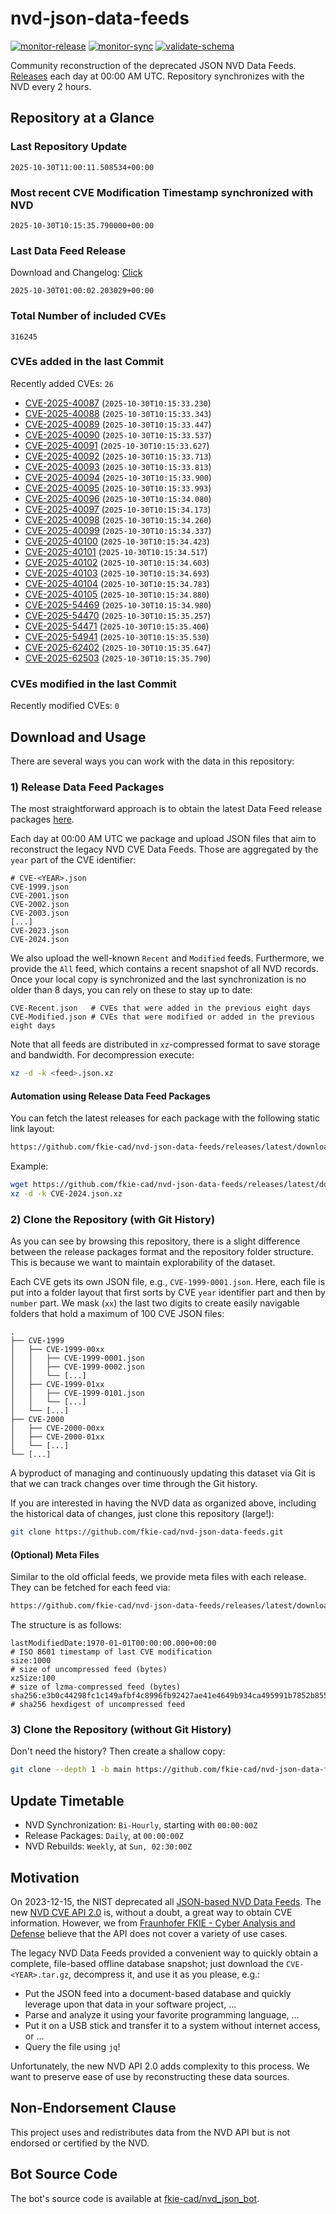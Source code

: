 # nvd-json-data-feeds

[![monitor-release](https://github.com/fkie-cad/nvd-json-data-feeds/actions/workflows/monitor_release.yml/badge.svg)](https://github.com/fkie-cad/nvd-json-data-feeds/actions/workflows/monitor_release.yml)
[![monitor-sync](https://github.com/fkie-cad/nvd-json-data-feeds/actions/workflows/monitor_sync.yml/badge.svg)](https://github.com/fkie-cad/nvd-json-data-feeds/actions/workflows/monitor_sync.yml)
[![validate-schema](https://github.com/fkie-cad/nvd-json-data-feeds/actions/workflows/validate_schema.yml/badge.svg)](https://github.com/fkie-cad/nvd-json-data-feeds/actions/workflows/validate_schema.yml)

Community reconstruction of the deprecated JSON NVD Data Feeds.
[Releases](https://github.com/fkie-cad/nvd-json-data-feeds/releases/latest) each day at 00:00 AM UTC.
Repository synchronizes with the NVD every 2 hours.

## Repository at a Glance

### Last Repository Update

```plain
2025-10-30T11:00:11.508534+00:00
```

### Most recent CVE Modification Timestamp synchronized with NVD

```plain
2025-10-30T10:15:35.790000+00:00
```

### Last Data Feed Release

Download and Changelog: [Click](https://github.com/fkie-cad/nvd-json-data-feeds/releases/latest)

```plain
2025-10-30T01:00:02.203029+00:00
```

### Total Number of included CVEs

```plain
316245
```

### CVEs added in the last Commit

Recently added CVEs: `26`

- [CVE-2025-40087](CVE-2025/CVE-2025-400xx/CVE-2025-40087.json) (`2025-10-30T10:15:33.230`)
- [CVE-2025-40088](CVE-2025/CVE-2025-400xx/CVE-2025-40088.json) (`2025-10-30T10:15:33.343`)
- [CVE-2025-40089](CVE-2025/CVE-2025-400xx/CVE-2025-40089.json) (`2025-10-30T10:15:33.447`)
- [CVE-2025-40090](CVE-2025/CVE-2025-400xx/CVE-2025-40090.json) (`2025-10-30T10:15:33.537`)
- [CVE-2025-40091](CVE-2025/CVE-2025-400xx/CVE-2025-40091.json) (`2025-10-30T10:15:33.627`)
- [CVE-2025-40092](CVE-2025/CVE-2025-400xx/CVE-2025-40092.json) (`2025-10-30T10:15:33.713`)
- [CVE-2025-40093](CVE-2025/CVE-2025-400xx/CVE-2025-40093.json) (`2025-10-30T10:15:33.813`)
- [CVE-2025-40094](CVE-2025/CVE-2025-400xx/CVE-2025-40094.json) (`2025-10-30T10:15:33.900`)
- [CVE-2025-40095](CVE-2025/CVE-2025-400xx/CVE-2025-40095.json) (`2025-10-30T10:15:33.993`)
- [CVE-2025-40096](CVE-2025/CVE-2025-400xx/CVE-2025-40096.json) (`2025-10-30T10:15:34.080`)
- [CVE-2025-40097](CVE-2025/CVE-2025-400xx/CVE-2025-40097.json) (`2025-10-30T10:15:34.173`)
- [CVE-2025-40098](CVE-2025/CVE-2025-400xx/CVE-2025-40098.json) (`2025-10-30T10:15:34.260`)
- [CVE-2025-40099](CVE-2025/CVE-2025-400xx/CVE-2025-40099.json) (`2025-10-30T10:15:34.337`)
- [CVE-2025-40100](CVE-2025/CVE-2025-401xx/CVE-2025-40100.json) (`2025-10-30T10:15:34.423`)
- [CVE-2025-40101](CVE-2025/CVE-2025-401xx/CVE-2025-40101.json) (`2025-10-30T10:15:34.517`)
- [CVE-2025-40102](CVE-2025/CVE-2025-401xx/CVE-2025-40102.json) (`2025-10-30T10:15:34.603`)
- [CVE-2025-40103](CVE-2025/CVE-2025-401xx/CVE-2025-40103.json) (`2025-10-30T10:15:34.693`)
- [CVE-2025-40104](CVE-2025/CVE-2025-401xx/CVE-2025-40104.json) (`2025-10-30T10:15:34.783`)
- [CVE-2025-40105](CVE-2025/CVE-2025-401xx/CVE-2025-40105.json) (`2025-10-30T10:15:34.880`)
- [CVE-2025-54469](CVE-2025/CVE-2025-544xx/CVE-2025-54469.json) (`2025-10-30T10:15:34.980`)
- [CVE-2025-54470](CVE-2025/CVE-2025-544xx/CVE-2025-54470.json) (`2025-10-30T10:15:35.257`)
- [CVE-2025-54471](CVE-2025/CVE-2025-544xx/CVE-2025-54471.json) (`2025-10-30T10:15:35.400`)
- [CVE-2025-54941](CVE-2025/CVE-2025-549xx/CVE-2025-54941.json) (`2025-10-30T10:15:35.530`)
- [CVE-2025-62402](CVE-2025/CVE-2025-624xx/CVE-2025-62402.json) (`2025-10-30T10:15:35.647`)
- [CVE-2025-62503](CVE-2025/CVE-2025-625xx/CVE-2025-62503.json) (`2025-10-30T10:15:35.790`)


### CVEs modified in the last Commit

Recently modified CVEs: `0`



## Download and Usage

There are several ways you can work with the data in this repository:

### 1) Release Data Feed Packages

The most straightforward approach is to obtain the latest Data Feed release packages [here](https://github.com/fkie-cad/nvd-json-data-feeds/releases/latest).

Each day at 00:00 AM UTC we package and upload JSON files that aim to reconstruct the legacy NVD CVE Data Feeds.
Those are aggregated by the `year` part of the CVE identifier:

```
# CVE-<YEAR>.json
CVE-1999.json
CVE-2001.json
CVE-2002.json
CVE-2003.json
[...]
CVE-2023.json
CVE-2024.json
```

We also upload the well-known `Recent` and `Modified` feeds.
Furthermore, we provide the `All` feed, which contains a recent snapshot of all NVD records.
Once your local copy is synchronized and the last synchronization is no older than 8 days, you can rely on these to stay up to date:

```plain
CVE-Recent.json   # CVEs that were added in the previous eight days
CVE-Modified.json # CVEs that were modified or added in the previous eight days
```

Note that all feeds are distributed in `xz`-compressed format to save storage and bandwidth.
For decompression execute:

```sh
xz -d -k <feed>.json.xz
```

#### Automation using Release Data Feed Packages

You can fetch the latest releases for each package with the following static link layout:

```sh
https://github.com/fkie-cad/nvd-json-data-feeds/releases/latest/download/CVE-<YEAR>.json.xz
```

Example:

```sh
wget https://github.com/fkie-cad/nvd-json-data-feeds/releases/latest/download/CVE-2024.json.xz
xz -d -k CVE-2024.json.xz
```

### 2) Clone the Repository (with Git History)

As you can see by browsing this repository, there is a slight difference between the release packages format and the repository folder structure.
This is because we want to maintain explorability of the dataset.

Each CVE gets its own JSON file, e.g., `CVE-1999-0001.json`.
Here, each file is put into a folder layout that first sorts by CVE `year` identifier part and then by `number` part.
We mask (`xx`) the last two digits to create easily navigable folders that hold a maximum of 100 CVE JSON files:

```plain
.
├── CVE-1999
│   ├── CVE-1999-00xx
│   │   ├── CVE-1999-0001.json
│   │   ├── CVE-1999-0002.json
│   │   └── [...]
│   ├── CVE-1999-01xx
│   │   ├── CVE-1999-0101.json
│   │   └── [...]
│   └── [...]
├── CVE-2000
│   ├── CVE-2000-00xx
│   ├── CVE-2000-01xx
│   └── [...]
└── [...]
```

A byproduct of managing and continuously updating this dataset via Git is that we can track changes over time through the Git history.

If you are interested in having the NVD data as organized above, including the historical data of changes, just clone this repository (large!):

```sh
git clone https://github.com/fkie-cad/nvd-json-data-feeds.git
```

#### (Optional) Meta Files

Similar to the old official feeds, we provide meta files with each release. They can be fetched for each feed via:

```sh
https://github.com/fkie-cad/nvd-json-data-feeds/releases/latest/download/CVE-<YEAR>.meta
```

The structure is as follows:

```plain
lastModifiedDate:1970-01-01T00:00:00.000+00:00                          # ISO 8601 timestamp of last CVE modification
size:1000                                                               # size of uncompressed feed (bytes)
xzSize:100                                                              # size of lzma-compressed feed (bytes)
sha256:e3b0c44298fc1c149afbf4c8996fb92427ae41e4649b934ca495991b7852b855 # sha256 hexdigest of uncompressed feed
```

### 3) Clone the Repository (without Git History)

Don't need the history? Then create a shallow copy:

```sh
git clone --depth 1 -b main https://github.com/fkie-cad/nvd-json-data-feeds.git
```


## Update Timetable

* NVD Synchronization: `Bi-Hourly`, starting with `00:00:00Z`
* Release Packages: `Daily`, at `00:00:00Z`
* NVD Rebuilds: `Weekly`, at `Sun, 02:30:00Z`


## Motivation

On 2023-12-15, the NIST deprecated all [JSON-based NVD Data Feeds](https://nvd.nist.gov/vuln/data-feeds#divRetirementBanner-1).
The new [NVD CVE API 2.0](https://nvd.nist.gov/developers/vulnerabilities) is, without a doubt, a great way to obtain CVE information.
However, we from [Fraunhofer FKIE - Cyber Analysis and Defense](https://www.fkie.fraunhofer.de/en/departments/cad.html) believe that the API does not cover a variety of use cases.

The legacy NVD Data Feeds provided a convenient way to quickly obtain a complete, file-based offline database snapshot; just download the `CVE-<YEAR>.tar.gz`, decompress it, and use it as you please, e.g.:

- Put the JSON feed into a document-based database and quickly leverage upon that data in your software project, ...
- Parse and analyze it using your favorite programming language, ...
- Put it on a USB stick and transfer it to a system without internet access, or ...
- Query the file using `jq`!

Unfortunately, the new NVD API 2.0 adds complexity to this process.
We want to preserve ease of use by reconstructing these data sources.

## Non-Endorsement Clause

This project uses and redistributes data from the NVD API but is not endorsed or certified by the NVD.

## Bot Source Code

The bot's source code is available at [fkie-cad/nvd\_json\_bot](https://github.com/fkie-cad/nvd_json_bot).